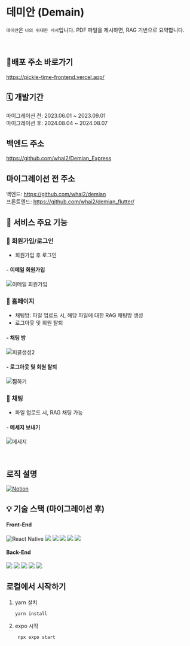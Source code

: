 # 데미안 (Demain)

`데미안`은 `나의 위대한 사서`입니다. PDF 파일을 제시하면, RAG 기반으로 요약합니다.

</br>

## 🚩배포 주소 바로가기 

https://pickle-time-frontend.vercel.app/

## 🗓️ 개발기간

마이그레이션 전: 2023.06.01 ~ 2023.09.01<br>
마이그레이션 후: 2024.08.04 ~ 2024.08.07

## 백엔드 주소
https://github.com/whai2/Demian_Express

## 마이그레이션 전 주소
백엔드: https://github.com/whai2/demian<br/>
프론트엔드: https://github.com/whai2/demian_flutter/

## 👀 서비스 주요 기능

### 🔔 회원가입/로그인
  - 회원가입 후 로그인
    
#### - 이메일 회원가입

![이메일 회원가입](https://github.com/Splint-Final-Project/Pickle-Time-Frontend/assets/76935187/bb753c17-6f0a-449f-8bc6-44b7b3a667fb)


### 🔔 홈페이지
  - 채팅방: 파일 업로드 시, 해당 파일에 대한 RAG 채팅방 생성
  - 로그아웃 및 회원 탈퇴
    
#### - 채팅 방

![피클생성2](https://github.com/Splint-Final-Project/Pickle-Time-Frontend/assets/76935187/46ec11b9-5941-4e7d-9600-242ce2776bf3)

#### - 로그아웃 및 회원 탈퇴

![찜하기](https://github.com/Splint-Final-Project/Pickle-Time-Frontend/assets/76935187/23d4ad9d-6f30-4ac8-82ed-b68a9c703cd6)

### 🔔 채팅
  - 파일 업로드 시, RAG 채팅 가능
    
#### - 메세지 보내기

![메세지](https://github.com/Splint-Final-Project/Pickle-Time-Frontend/assets/76935187/cf376c51-e39b-49f3-8385-1e67546a088d)


</br>

## 로직 설명

 <div style="margin: ; text-align: left;"> 
   <a href="https://jumbled-tablecloth-e39.notion.site/Demian-AI-26948db5885b4d79ab1f7032673c1504?pvs=4">
      <img src="https://img.shields.io/badge/Notion-000000?style=for-the-badge&logo=Notion&logoColor=white" alt="Notion">
   </a>
</div>

## 💡 기술 스택 (마이그레이션 후)

#### Front-End

<div style="margin: ; text-align: left;">
  <img src="https://img.shields.io/badge/React_Native-61DAFB?style=for-the-badge&logo=React&logoColor=white" alt="React Native">
  <img src="https://img.shields.io/badge/Typescript-3178C6?style=for-the-badge&logo=Typescript&logoColor=white">
  <img src="https://img.shields.io/badge/ReactQuery-FF4154?style=for-the-badge&logo=ReactQuery&logoColor=white">
  <img src="https://img.shields.io/badge/Zustand-82612C?style=for-the-badge&logo=Zustand&logoColor=white">
  <img src="https://img.shields.io/badge/HTML5-E34F26?style=for-the-badge&logo=HTML5&logoColor=white">
  <img src="https://img.shields.io/badge/Prettier-F7B93E?style=for-the-badge&logo=Prettier&logoColor=white">
 </div>

#### Back-End

<div style="margin: ; text-align: left;">
  <img src="https://img.shields.io/badge/Express-000000?style=for-the-badge&logo=Express&logoColor=white">
  <img src="https://img.shields.io/badge/MongoDB-47A248?style=for-the-badge&logo=MongoDB&logoColor=white">
  <img src="https://img.shields.io/badge/LangChain-1C3C3C?style=for-the-badge&logo=LangChain&logoColor=white">
  <img src="https://img.shields.io/badge/OpenAI-412991?style=for-the-badge&logo=OpenAI&logoColor=white">
  <img src="https://img.shields.io/badge/Socket.IO-010101?style=for-the-badge&logo=Socket.IO&logoColor=white">
 </div>


## 로컬에서 시작하기

1. yarn 설치

   ```bash
   yarn install
   ```

2. expo 시작

   ```bash
    npx expo start
   ```
